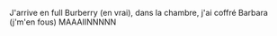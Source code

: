 J'arrive en full Burberry (en vrai), dans la chambre, j'ai coffré Barbara (j'm'en fous)
MAAAIINNNNN
